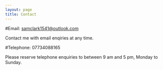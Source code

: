 ```yaml
---
layout: page
title: Contact
---
```


#Email: samclark1541@outlook.com

Contact me with email enqiries at any time.

#Telephone: 07734088165

Please reserve telephone enquiries to between 9 am and 5 pm, Monday to Sunday.
